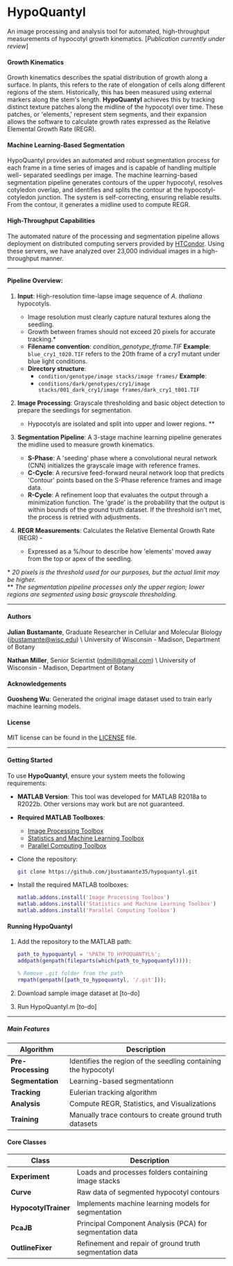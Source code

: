 # HypoQuantyl
An image processing and analysis tool for automated, high-throughput
measurements of hypocotyl growth kinematics. [*Publication currently under
review*]



#### Growth Kinematics
Growth kinematics describes the spatial distribution of growth along a surface.
In plants, this refers to the rate of elongation of cells along different
regions of the stem. Historically, this has been measured using external
markers along the stem's length. **HypoQuantyl** achieves this by tracking
distinct texture patches along the midline of the hypocotyl over time. These
patches, or 'elements,' represent stem segments, and their expansion allows
the software to calculate growth rates expressed as the Relative Elemental
Growth Rate (REGR).



#### Machine Learning-Based Segmentation
HypoQuantyl provides an automated and robust segmentation process for each
frame in a time series of images and is capable of handling multiple well-
separated seedlings per image. The machine learning-based segmentation pipeline
generates contours of the upper hypocotyl, resolves cotyledon overlap, and
identifies and splits the contour at the hypocotyl-cotyledon junction. The
system is self-correcting, ensuring reliable results. From the contour, it
generates a midline used to compute REGR.

#### High-Throughput Capabilities
The automated nature of the processing and segmentation pipeline allows
deployment on distributed computing servers provided by
[HTCondor](https://htcondor.org/). Using these servers, we have analyzed over
23,000 individual images in a high-throughput manner.

---

#### Pipeline Overview:
1. **Input**: High-resolution time-lapse image sequence of *A. thaliana*
   hypocotyls.
   - Image resolution must clearly capture natural textures along the
     seedling.
   - Growth between frames should not exceed 20 pixels for accurate tracking.\*
   - **Filename convention**: *condition_genotype_tframe.TIF*
     **Example**: `blue_cry1_t020.TIF` refers to the 20th frame of a *cry1*
     mutant under blue light conditions.
   - **Directory structure**:
     - `condition/genotype/image stacks/image frames/`
     **Example**:
     - `conditions/dark/genotypes/cry1/image stacks/001_dark_cry1/image
       frames/dark_cry1_t001.TIF`

2. **Image Processing**: Grayscale thresholding and basic object detection to
prepare the seedlings for segmentation.
   - Hypocotyls are isolated and split into upper and lower regions. \**

4. **Segmentation Pipeline**: A 3-stage machine learning pipeline generates the
   midline used to measure growth kinematics.
   - **S-Phase**: A 'seeding' phase where a convolutional neural network (CNN)
     initializes the grayscale image with reference frames.
   - **C-Cycle**: A recursive feed-forward neural network loop that predicts
     'Contour' points based on the S-Phase reference frames and image data.
   - **R-Cycle**: A refinement loop that evaluates the output through a
     minimization function. The 'grade' is the probability that the output is
     within bounds of the ground truth dataset. If the threshold isn't met,
     the process is retried with adjustments.

6. **REGR Measurements**: Calculates the Relative Elemental Growth Rate (REGR) -
   - Expressed as a %/hour to describe how 'elements' moved away from the top
     or apex of the seedling.

\* *20 pixels is the threshold used for our purposes, but the actual limit may be higher.* </br>
\** *The segmentation pipeline processes only the upper region; lower regions are segmented using basic grayscale thresholding.*

---

#### Authors
**Julian Bustamante**, Graduate Researcher in Cellular and Molecular Biology
(<jbustamante@wisc.edu>) \\
University of Wisconsin - Madison, Department of Botany

**Nathan Miller**, Senior Scientist (<ndmill@gmail.com>) \\
University of Wisconsin - Madison, Department of Botany

#### Acknowledgements
**Guosheng Wu**: Generated the original image dataset used to train early
machine learning models.

#### License
MIT license can be found in the [LICENSE](./LICENSE) file.

---

#### Getting Started
To use **HypoQuantyl**, ensure your system meets the following requirements:

- **MATLAB Version**:
  This tool was developed for MATLAB R2018a to R2022b. Other versions may
  work but are not guaranteed.

- **Required MATLAB Toolboxes**:
  - [Image Processing Toolbox](https://www.mathworks.com/products/image-processing.html)
  - [Statistics and Machine Learning Toolbox](https://www.mathworks.com/products/statistics.html)
  - [Parallel Computing Toolbox](https://www.mathworks.com/products/parallel-computing.html)

- Clone the repository:
   ```bash
   git clone https://github.com/jbustamante35/hypoquantyl.git
   ```

- Install the required MATLAB toolboxes:
   ```matlab
   matlab.addons.install('Image Processing Toolbox')
   matlab.addons.install('Statistics and Machine Learning Toolbox')
   matlab.addons.install('Parallel Computing Toolbox')
   ```

#### Running HypoQuantyl
1. Add the repository to the MATLAB path:
   ```matlab
   path_to_hypoquantyl = '%PATH_TO_HYPOQUANTYL%';
   addpath(genpath(fileparts(which(path_to_hypoquantyl))));

   % Remove .git folder from the path
   rmpath(genpath([path_to_hypoquantyl, '/.git']));
   ```

2. Download sample image dataset at [to-do]

3. Run HypoQuantyl.m [to-do]

---

##### Main Features
| Algorithm          | Description                                                    |
| ---                | ---                                                            |
| **Pre-Processing** | Identifies the region of the seedling containing the hypocotyl |
| **Segmentation**   | Learning-based segmentationn                                   |
| **Tracking**       | Eulerian tracking algorithm                                    |
| **Analysis**       | Compute REGR, Statistics, and Visualizations                   |
| **Training**       | Manually trace contours to create ground truth datasets        |

#### Core Classes
| Class                | Description                                              |
| ---                  | ---                                                      |
| **Experiment**       | Loads and processes folders containing image stacks      |
| **Curve**            | Raw data of segmented hypocotyl contours                 |
| **HypocotylTrainer** | Implements machine learning models for segmentation      |
| **PcaJB**            | Principal Component Analysis (PCA) for segmentation data |
| **OutlineFixer**     | Refinement and repair of ground truth segmentation data  |

